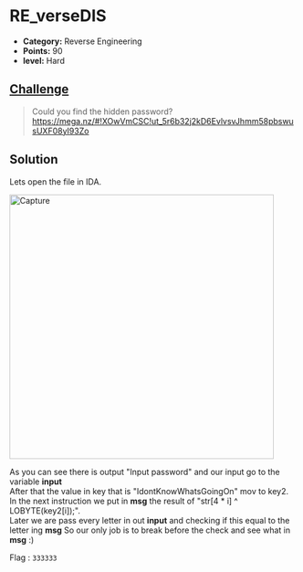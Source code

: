 # RE_verseDIS

* **Category:** Reverse Engineering
* **Points:** 90
* **level:** Hard


## [Challenge](https://ctflearn.com/challenge/188)

> Could you find the hidden password? 
>https://mega.nz/#!XOwVmCSC!ut_5r6b32j2kD6EvlvsvJhmm58pbswusUXF08yI93Zo


## Solution
Lets open the file in IDA.  

<img width="463" alt="Capture" src="https://user-images.githubusercontent.com/57364083/78185762-415f1480-7474-11ea-93aa-76c9ea7a223f.PNG">

As you can see there is output "Input password" and our input go to the variable **input**  
After that the value in key that is "IdontKnowWhatsGoingOn" mov to key2.  
In the next instruction we put in **msg** the result of "str[4 * i] ^ LOBYTE(key2[i]);".  
Later we are pass every letter in out **input** and checking if this equal to the letter ing **msg**
So our only job is to break before the check and see what in **msg**  :)


 
Flag : ```333333```

